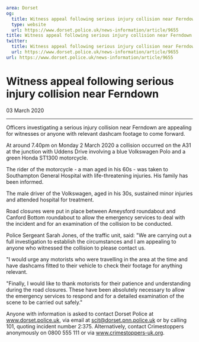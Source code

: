 ```yaml
area: Dorset
og:
  title: Witness appeal following serious injury collision near Ferndown
  type: website
  url: https://www.dorset.police.uk/news-information/article/9655
title: Witness appeal following serious injury collision near Ferndown |
twitter:
  title: Witness appeal following serious injury collision near Ferndown
  url: https://www.dorset.police.uk/news-information/article/9655
url: https://www.dorset.police.uk/news-information/article/9655
```

# Witness appeal following serious injury collision near Ferndown

03 March 2020

* * *

Officers investigating a serious injury collision near Ferndown are appealing for witnesses or anyone with relevant dashcam footage to come forward.

At around 7.40pm on Monday 2 March 2020 a collision occurred on the A31 at the junction with Uddens Drive involving a blue Volkswagen Polo and a green Honda ST1300 motorcycle.

The rider of the motorcycle - a man aged in his 60s - was taken to Southampton General Hospital with life-threatening injuries. His family has been informed.

The male driver of the Volkswagen, aged in his 30s, sustained minor injuries and attended hospital for treatment.

Road closures were put in place between Ameysford roundabout and Canford Bottom roundabout to allow the emergency services to deal with the incident and for an examination of the collision to be conducted.

Police Sergeant Sarah Jones, of the traffic unit, said: "We are carrying out a full investigation to establish the circumstances and I am appealing to anyone who witnessed the collision to please contact us.

"I would urge any motorists who were travelling in the area at the time and have dashcams fitted to their vehicle to check their footage for anything relevant.

"Finally, I would like to thank motorists for their patience and understanding during the road closures. These have been absolutely necessary to allow the emergency services to respond and for a detailed examination of the scene to be carried out safely."

Anyone with information is asked to contact Dorset Police at www.dorset.police.uk, via email at scit@dorset.pnn.police.uk or by calling 101, quoting incident number 2:375. Alternatively, contact Crimestoppers anonymously on 0800 555 111 or via www.crimestoppers-uk.org.
